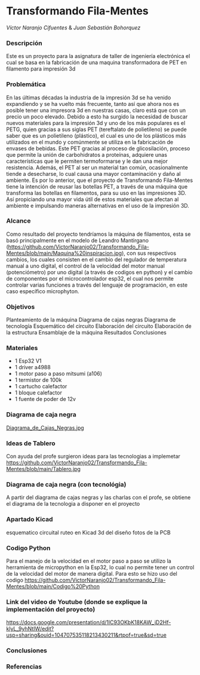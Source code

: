 # Transformando Fila-Mentes
_Víctor Naranjo Cifuentes_ & _Juan Sebastián Bohorquez_
### Descripción
Este es un proyecto para la asignatura de taller de ingeniería electrónica el cual se basa en la fabricación de una maquina transformadora de PET en filamento para impresión 3d
### Problemática
En las últimas décadas la industria de la impresión 3d se ha venido expandiendo y se ha vuelto más frecuente, tanto así que ahora nos es posible tener una impresora 3d en nuestras casas, claro está que con un precio un poco elevado.
Debido a esto ha surgido la necesidad de buscar nuevos materiales para la impresión 3d y uno de los más populares es el PETG, quien gracias a sus siglas PET (tereftalato de polietileno) se puede saber que es un polietileno (plástico), el cual es uno de los plásticos más utilizados en el mundo y comúnmente se utiliza en la fabricación de envases de bebidas. Este PET gracias al proceso de glicosilación, proceso que permite la unión de carbohidratos a proteínas, adquiere unas características que le permiten termoformarse y le dan una mejor resistencia.
Además, el PET al ser un material tan común, ocasionalmente tiende a desecharse, lo cual causa una mayor contaminación y daño al ambiente. Es por lo anterior, que el proyecto de Transformando Fila-Mentes tiene la intención de reusar las botellas PET, a través de una máquina que transforma las botellas en filamentos, para su uso en las impresiones 3D. Así propiciando una mayor vida útil de estos materiales que afectan al ambiente e  impulsando maneras alternativas en el uso de la impresión 3D.
### Alcance
Como resultado del proyecto tendríamos la máquina de filamentos, esta se basó principalmente en el modelo de Leandro Mantirgano (https://github.com/VictorNaranjo02/Transformando_Fila-Mentes/blob/main/Maquina%20inspiracion.jpg), con sus respectivos cambios, los cuales consisten en el cambio del regulador de temperatura manual a uno digital, el control de la velocidad del motor manual (potenciómetro) por uno digital (a través de codigos en python) y el cambio de componentes por el microcontrolador esp32, el cual nos permite controlar varias funciones a través del lenguaje de programación, en este caso específico microphyton.
### Objetivos
Planteamiento de la máquina
Diagrama de cajas negras
Diagrama de tecnología
Esquemático del circuito
Elaboración del circuito
Elaboración de la estructura
Ensamblaje de la máquina
Resultados
Conclusiones
### Materiales
- 1 Esp32 V1
- 1 driver a4988
- 1 motor paso a paso mitsumi (a106)
- 1 termistor de 100k
- 1 cartucho calefactor 
- 1 bloque calefactor
- 1 fuente de poder de 12v
### Diagrama de caja negra
[Diagrama_de_Cajas_Negras.jpg](https://github.com/VictorNaranjo02/Transformando_Fila-Mentes/blob/main/Diagrama_de_Cajas_Negras.jpg)
### Ideas de Tablero
Con ayuda del profe surgieron ideas para las tecnologias a implemetar https://github.com/VictorNaranjo02/Transformando_Fila-Mentes/blob/main/Tablero.jpg
### Diagrama de caja negra (con tecnológia)
A partir del diagrama de cajas negras y las charlas con el profe, se obtiene el diagrama de la tecnologia a disponer en el proyecto 

### Apartado Kicad
esquematico circuital
ruteo en Kicad
3d del diseño 
fotos de la PCB
### Codigo Python
Para el manejo de la velocidad en el motor paso a paso se utilizo la herramienta de micropython en la Esp32, lo cual no permite tener un control de la velocidad del motor de manera digital. Para esto se hizo uso del codigo https://github.com/VictorNaranjo02/Transformando_Fila-Mentes/blob/main/Codigo%20Python
### Link del video de Youtube (donde se explique la implementación del proyecto)

https://docs.google.com/presentation/d/1lC93OKbK18KAW_jD2Hf-klyL_9yhNtIW/edit?usp=sharing&ouid=104707535118213430211&rtpof=true&sd=true
### Conclusiones


### Referencias
